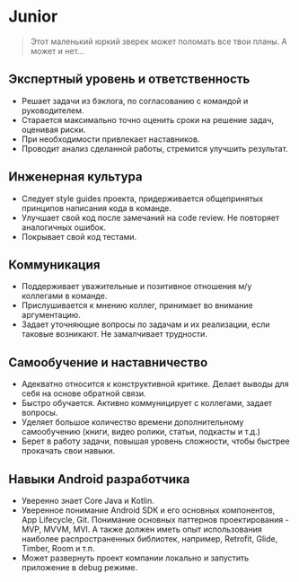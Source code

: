 # Junior

> Этот маленький юркий зверек может поломать все твои планы. А может и нет…

## Экспертный уровень и ответственность

- Решает задачи из бэклога, по согласованию с командой и руководителем.
- Старается максимально точно оценить сроки на решение задач, оценивая риски.
- При необходимости привлекает наставников.
- Проводит анализ сделанной работы, стремится улучшить результат.

## Инженерная культура

- Следует style guides проекта, придерживается общепринятых принципов написания кода в команде.
- Улучшает свой код после замечаний на code review. Не повторяет аналогичных ошибок.
- Покрывает свой код тестами.

## Коммуникация

- Поддерживает уважительные и позитивное отношения м/у коллегами в команде.
- Прислушивается к мнению коллег, принимает во внимание аргументацию.
- Задает уточняющие вопросы по задачам и их реализации, если таковые возникают. Не замалчивает трудности.

## Самообучение и наставничество

- Адекватно относится к конструктивной критике. Делает выводы для себя на основе обратной связи.
- Быстро обучается. Активно коммуницирует с коллегами, задает вопросы.
- Уделяет большое количество времени дополнительному самообучению (книги, видео ролики, статьи, подкасты и т.д.)
- Берет в работу задачи, повышая уровень сложности, чтобы быстрее прокачать свои навыки.

## Навыки Android разработчика

- Уверенно знает Core Java и Kotlin.
- Уверенное понимание Android SDK и его основных компонентов, App Lifecycle, Git. Понимание основных паттернов проектирования - MVP, MVVM, MVI. А также должен иметь опыт использования наиболее распространенных библиотек, например, Retrofit, Glide, Timber, Room и т.п.
- Может развернуть проект компании локально и запустить приложение в debug режиме.
